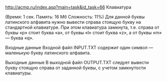 http://acmp.ru/index.asp?main=task&id_task=66
Клавиатура

(Время: 1 сек. Память: 16 Мб Сложность: 11%)
Для данной буквы латинского алфавита нужно вывести справа стоящую букву на стандартной клавиатуре. При этом клавиатура замкнута, т.е. справа от буквы «p» стоит буква «a», от буквы «l» стоит буква «z», а от буквы «m» — буква «q».

Входные данные
Входной файл INPUT.TXT содержит один символ — маленькую букву латинского алфавита.

Выходные данные
В выходной файл OUTPUT.TXT следует вывести букву стоящую справа от заданной буквы, с учетом замкнутости клавиатуры.